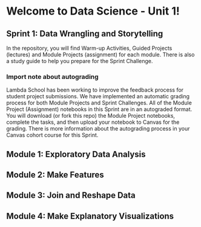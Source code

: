 # Welcome to Data Science - Unit 1!

## Sprint 1: Data Wrangling and Storytelling

In the repository, you will find Warm-up Activities, Guided Projects (lectures) and Module Projects (assignment) for each module.  There is also a study guide to help you prepare for the Sprint Challenge.

### Import note about autograding

Lambda School has been working to improve the feedback process for student project submissions. We have implemented an automatic grading process for both Module Projects and Sprint Challenges. All of the Module Project (Assignment) notebooks in this Sprint are in an autograded format. You will download (or fork this repo) the Module Project notebooks, complete the tasks, and then upload your notebook to Canvas for the grading. There is more information about the autograding process in your Canvas cohort course for this Sprint.

## Module 1: Exploratory Data Analysis

## Module 2: Make Features
  
## Module 3: Join and Reshape Data

## Module 4: Make Explanatory Visualizations

